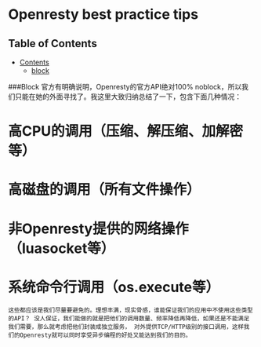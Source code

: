 # Openresty best practice tips


## Table of Contents
* [Contents](#contents)
    * [block ](#lua_basic_grammar) 


###Block
官方有明确说明，Openresty的官方API绝对100% noblock，所以我们只能在她的外面寻找了。我这里大致归纳总结了一下，包含下面几种情况：
# 高CPU的调用（压缩、解压缩、加解密等）
# 高磁盘的调用（所有文件操作）
# 非Openresty提供的网络操作（luasocket等）
# 系统命令行调用（os.execute等）

`这些都应该是我们尽量要避免的。理想丰满，现实骨感，谁能保证我们的应用中不使用这些类型的API？
没人保证，我们能做的就是把他们的调用数量、频率降低再降低，如果还是不能满足我们需要，那么就考虑把他们封装成独立服务，
对外提供TCP/HTTP级别的接口调用，这样我们的Openresty就可以同时享受异步编程的好处又能达到我们的目的。`

